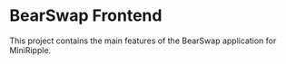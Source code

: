 # BearSwap Frontend


This project contains the main features of the BearSwap application for MiniRipple.


